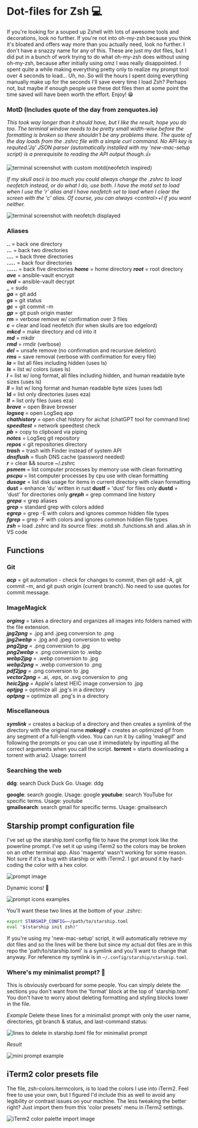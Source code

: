 # Dot-files for Zsh 💻

If you're looking for a souped up Zshell with lots of awesome tools and decorations, look no further. If you're not into oh-my-zsh because you think it's bloated and offers way more than you actually need, look no further. I don't have a snazzy name for any of this. These are just my dot files, but I did put in a bunch of work trying to do what oh-my-zsh does without using oh-my-zsh, because after initially using omz I was really disappointed. I spent quite a while making everything pretty only to realize my prompt tool over 4 seconds to load... Uh, no. So will the hours I spent doing everything manually make up for the seconds I'll save every time I load Zsh? Perhaps not, but maybe if enough people use these dot files then at some point the time saved will have been worth the effort. Enjoy! 😁

### MotD (Includes quote of the day from zenquotes.io)

_This took way longer than it should have, but I like the result, hope you do too. The terminal window needs to be pretty small width-wise before the formatting is broken so there shouldn't be any problems there. The quote of the day loads from the .zshrc file with a simple curl command. No API key is requited.'Jq' JSON parser (automatically installed with my 'new-mac-setup script) is a prerequisite to reading the API output though.👍_

![terminal screenshot with custom motd(neofetch inspired)](/assets/motd-screen.png)

_If my skull ascii is too much you could always change the .zshrc to load neofetch instead, or do what I do, use both. I have the motd set to load when I use the 'r' alias and I have neofetch set to load when I clear the screen with the 'c' alias. Of course, you can always &lt;control&gt;+l if you want neither._

![terminal screenshot with neofetch displayed](/assets/neofetch.png)

### Aliases

**_.._** = back one directory  
**_..._** = back two directories  
**_...._** = back three directories  
**_....._** = back four directories  
**_......_** = back five directories
**_home_** = home directory
**_root_** = root directory
**_ave_** = ansible-vault encrypt  
**_avd_** = ansible-vault decrypt  
**\_** = sudo  
**_ga_** = git add  
**_gs_** = git status  
**_gc_** = git commit -m  
**_gp_** = git push origin master  
**_rm_** = verbose remove w/ confirmation over 3 files  
**_c_** = clear and load neofetch (for when skulls are too edgelord)  
**_mkcd_** = make directory and cd into it  
**_md_** = mkdir  
**_rmd_** = rmdir (verbose)  
**_del_** = unsafe remove (no confirmation and recursive deletion)  
**_rms_** = save removal (verbose with confirmation for every file)  
**_la_** = list all files including hidden (uses ls)  
**_ls_** = list w/ colors (uses ls)  
**_l_** = list w/ long format, all files including hidden, and human readable byte sizes (uses ls)  
**_ll_** = list w/ long format and human readable byte sizes (uses lsd)  
**ld** = list only directories (uses eza)  
**lf** = list only files (uses eza)  
**_brave_** = open Brave browser  
**_logseq_** = open LogSeq app  
**_chathistory_** = open chat history for aichat (chatGPT tool for command line)  
**_speedtest_** = network speedtest check  
**_pb_** = copy to clipboard via piping  
**_notes_** = LogSeq git repository  
**_repos_** = git repositories directory  
**_trash_** = trash with Finder instead of system API  
**_dnsflush_** = flush DNS cache (password needed)  
**_r_** = clear && source ~/.zshrc  
**_psmem_** = list computer processes by memory use with clean formatting  
**_pscpu_** = list computer processes by cpu use with clean formatting  
**_dusage_** = list disk usage for items in current directory with clean formatting  
**dust** = enhance 'du' written in rust
**dustf** = 'dust' for files only
**dustd** = 'dust' for directories only
**_greph_** = grep command line history  
**_grepa_** = grep aliases  
**_grep_** = standard grep with colors added  
**_egrep_** = grep -E with colors and ignores common hidden file types  
**_fgrep_** = grep -F with colors and ignores common hidden file types  
**_zsh_** = load .zshrc and its source files: .motd.sh .functions.sh and .alias.sh in VS code

## Functions

### Git

**_acp_** = git automation - check for changes to commit, then git add -A, git commit -m, and git push origin {current branch}. No need to use quotes for commit message.

### ImageMagick

**_orgimg_** = takes a directory and organizes all images into folders named with the file extension.  
**_jpg2png_** = .jpg and .jpeg conversion to .png  
**_jpg2webp_** = .jpg and .jpeg conversion to webp  
**_png2jpg_** = .png conversion to .jpg  
**_png2webp_** = .png conversion to .webp  
**_webp2jpg_** = .webp conversion to .jpg  
**_webp2png_** = .webp conversion to .png  
**_pdf2jpg_** = .png conversion to .jpg  
**_vector2png_** = .ai, .eps, or .svg conversion to .png  
**_heic2jpg_** = Apple's latest HEIC image conversion to .jpg  
**_optjpg_** = optimize all .jpg's in a directory  
**_optpng_** = optimize all .png's in a directory

### Miscellaneous

**_symlink_** = creates a backup of a directory and then creates a symlink of the directory with the original name
**_makegif_** = creates an optimized gif from any segment of a full-length video. You can run it by calling 'makegif' and following the prompts or you can use it immediately by inputting all the correct arguments when you call the script.
**torrent** = starts downloading a torrent with aria2. Usage: torrent <label> <info hash>

### Searching the web

**ddg**: search Duck Duck Go. Usage: ddg <search terms in quotes>
**google**: search google. Usage: google <rsearch terms in quotes>
**youtube**: search YouTube for specific terms. Usage: youtube <search terms in quotes>
**gmailsearch**: search gmail for specific terms. Usage: gmailsearch <search terms in quotes>

## Starship prompt configuration file

I've set up the starship.toml config file to have the prompt look like the powerline prompt. I've set it up using iTerm2 so the colors may be broken on an other terminal app. Also 'magenta' wasn't working for some reason. Not sure if it's a bug with starship or with iTerm2. I got around it by hard-coding the color with a hex color.

![prompt image](/assets/prompt.png)

Dynamic icons! 🥹

![prompt icons examples](/assets/prompt-icons.png)

You'll want these two lines at the bottom of your .zshrc:

```zsh
export STARSHIP_CONFIG=~/path/to/starship.toml
eval "$(starship init zsh)"
```

If you're using my 'new-mac-setup' script, it will automatically retrieve my dot files and so the lines will be there but since my actual dot files are in this repo the 'path/to/starship.toml' is a symlink and you'll want to change that anyway. For reference my symlink is in `~/.config/starship/starship.toml`.

### Where's my minimalist prompt? 🧐

This is obviously overboard for some people. You can simply delete the sections you don't want from the 'format' block at the top of 'starship.toml'. You don't have to worry about deleting formatting and styling blocks lower in the file.

_Example_ Delete these lines for a minimalist prompt with only the user name, directories, git branch & status, and last-command status:

![lines to delete in starship.toml file for minimalist prompt](/assets/minimal.png)

_Result_

![mini prompt example](/assets/mini-prompt.png)

## iTerm2 color presets file

The file, zsh-colors.itermcolors, is to load the colors I use into iTerm2. Feel free to use your own, but I figured I'd include this as well to avoid any legibility or contrast issues on your machine. The less tweaking the better right? Just import them from this 'color presets' menu in iTerm2 settings.

![iTerm2 color palette import image](/assets/iterm-colors.png)
